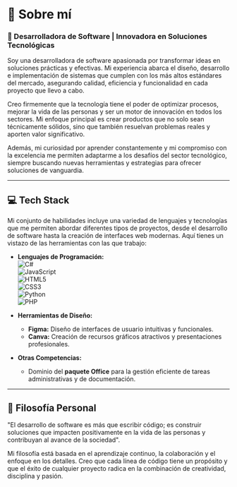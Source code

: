 # 💼 Sobre mí  

### 🌟 Desarrolladora de Software | Innovadora en Soluciones Tecnológicas  
Soy una desarrolladora de software apasionada por transformar ideas en soluciones prácticas y efectivas. Mi experiencia abarca el diseño, desarrollo e implementación de sistemas que cumplen con los más altos estándares del mercado, asegurando calidad, eficiencia y funcionalidad en cada proyecto que llevo a cabo.  

Creo firmemente que la tecnología tiene el poder de optimizar procesos, mejorar la vida de las personas y ser un motor de innovación en todos los sectores. Mi enfoque principal es crear productos que no solo sean técnicamente sólidos, sino que también resuelvan problemas reales y aporten valor significativo.  

Además, mi curiosidad por aprender constantemente y mi compromiso con la excelencia me permiten adaptarme a los desafíos del sector tecnológico, siempre buscando nuevas herramientas y estrategias para ofrecer soluciones de vanguardia.

---

## 💻 Tech Stack  
Mi conjunto de habilidades incluye una variedad de lenguajes y tecnologías que me permiten abordar diferentes tipos de proyectos, desde el desarrollo de software hasta la creación de interfaces web modernas. Aquí tienes un vistazo de las herramientas con las que trabajo:  

- **Lenguajes de Programación:**  
  ![C#](https://img.shields.io/badge/c%23-%23239120.svg?style=for-the-badge&logo=csharp&logoColor=white)  
  ![JavaScript](https://img.shields.io/badge/javascript-%23323330.svg?style=for-the-badge&logo=javascript&logoColor=%23F7DF1E)  
  ![HTML5](https://img.shields.io/badge/html5-%23E34F26.svg?style=for-the-badge&logo=html5&logoColor=white)  
  ![CSS3](https://img.shields.io/badge/css3-%231572B6.svg?style=for-the-badge&logo=css3&logoColor=white)  
  ![Python](https://img.shields.io/badge/python-3670A0?style=for-the-badge&logo=python&logoColor=ffdd54)  
  ![PHP](https://img.shields.io/badge/php-%23777BB4.svg?style=for-the-badge&logo=php&logoColor=white)  

- **Herramientas de Diseño:**  
  - **Figma:** Diseño de interfaces de usuario intuitivas y funcionales.  
  - **Canva:** Creación de recursos gráficos atractivos y presentaciones profesionales.  

- **Otras Competencias:**  
  - Dominio del **paquete Office** para la gestión eficiente de tareas administrativas y de documentación.  

---

## 📖 Filosofía Personal  

"El desarrollo de software es más que escribir código; es construir soluciones que impacten positivamente en la vida de las personas y contribuyan al avance de la sociedad".  

Mi filosofía está basada en el aprendizaje continuo, la colaboración y el enfoque en los detalles. Creo que cada línea de código tiene un propósito y que el éxito de cualquier proyecto radica en la combinación de creatividad, disciplina y pasión.  
